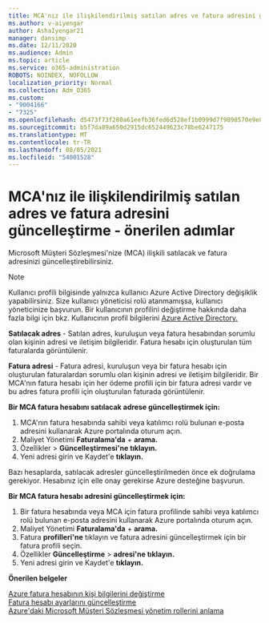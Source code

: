 ```yaml
---
title: MCA'nız ile ilişkilendirilmiş satılan adres ve fatura adresini güncelleştirme - önerilen adımlar
ms.author: v-aiyengar
author: AshaIyengar21
manager: dansimp
ms.date: 12/11/2020
ms.audience: Admin
ms.topic: article
ms.service: o365-administration
ROBOTS: NOINDEX, NOFOLLOW
localization_priority: Normal
ms.collection: Adm_O365
ms.custom:
- "9004166"
- "7325"
ms.openlocfilehash: d5473f73f280a61eefb36fed6d528ef1b0999d7f9898570e9e8eb24105a1cfa6
ms.sourcegitcommit: b5f7da89a650d2915dc652449623c78be6247175
ms.translationtype: MT
ms.contentlocale: tr-TR
ms.lasthandoff: 08/05/2021
ms.locfileid: "54001528"
---
```

# <a name="update-sold-to-and-bill-to-address-associated-to-your-mca---recommended-steps"></a>MCA'nız ile ilişkilendirilmiş satılan adres ve fatura adresini güncelleştirme - önerilen adımlar

Microsoft Müşteri Sözleşmesi'nize (MCA) ilişkili satılacak ve fatura adresinizi güncelleştirebilirsiniz. 

> [!NOTE]
> Kullanıcı profili bilgisinde yalnızca kullanıcı Azure Active Directory değişiklik yapabilirsiniz. Size kullanıcı yöneticisi rolü atanmamışsa, kullanıcı yöneticinize başvurun. Bir kullanıcının profilini değiştirme hakkında daha fazla bilgi için bkz. Kullanıcının profil bilgilerini [Azure Active Directory.](https://docs.microsoft.com/azure/active-directory/fundamentals/active-directory-users-profile-azure-portal)

**Satılacak adres** - Satılan adres, kuruluşun veya fatura hesabından sorumlu olan kişinin adresi ve iletişim bilgileridir. Fatura hesabı için oluşturulan tüm faturalarda görüntülenir.

**Fatura adresi** - Fatura adresi, kuruluşun veya bir fatura hesabı için oluşturulan faturalardan sorumlu olan kişinin adresi ve iletişim bilgileridir. Bir MCA'nın fatura hesabı için her ödeme profili için bir fatura adresi vardır ve bu adres fatura profili için oluşturulan faturada görüntülenir.

**Bir MCA fatura hesabını satılacak adrese güncelleştirmek için:**

1. MCA'nın fatura hesabında sahibi veya katılımcı rolü bulunan e-posta adresini kullanarak Azure portalında oturum açın.
1. Maliyet Yönetimi **Faturalama'da**  +  **arama.**
1. Özellikler  >  **Güncelleştirmesi'ne tıklayın.**
1. Yeni adresi girin ve Kaydet'e **tıklayın.**

Bazı hesaplarda, satılacak adresler güncelleştirilmeden önce ek doğrulama gerekiyor. Hesabınız için elle onay gerekirse Azure desteğine başvurun.

**Bir MCA fatura hesabı adresini güncelleştirmek için:** 

1. Bir fatura hesabında veya MCA için fatura profilinde sahibi veya katılımcı rolü bulunan e-posta adresini kullanarak Azure portalında oturum açın.
1. Maliyet Yönetimi **Faturalama'da**  +  **arama.**
1. Fatura **profilleri'ne** tıklayın ve fatura adresini güncelleştirmek için bir fatura profili seçin.
1. Özellikler **Güncelleştirme**  >  **adresi'ne tıklayın.**
1. Yeni adresi girin ve Kaydet'e **tıklayın.**

**Önerilen belgeler**

[Azure fatura hesabının kişi bilgilerini değiştirme](https://docs.microsoft.com/azure/cost-management-billing/manage/change-azure-account-profile)   
[Fatura hesabı ayarlarını güncelleştirme](https://docs.microsoft.com/microsoft-store/update-microsoft-store-for-business-account-settings)  
[Azure'daki Microsoft Müşteri Sözleşmesi yönetim rollerini anlama](https://docs.microsoft.com/azure/cost-management-billing/manage/understand-mca-roles)